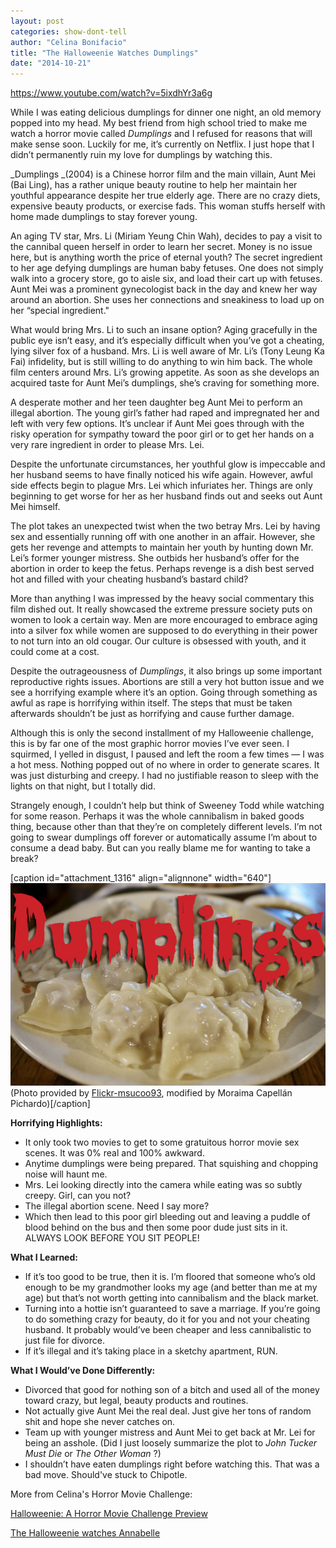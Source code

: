 ```yaml
---
layout: post
categories: show-dont-tell
author: "Celina Bonifacio"
title: "The Halloweenie Watches Dumplings"
date: "2014-10-21"
---
```


https://www.youtube.com/watch?v=5ixdhYr3a6g

While I was eating delicious dumplings for dinner one night, an old memory popped into my head. My best friend from high school tried to make me watch a horror movie called _Dumplings_ and I refused for reasons that will make sense soon. Luckily for me, it’s currently on Netflix. I just hope that I didn’t permanently ruin my love for dumplings by watching this.

_Dumplings _(2004) is a Chinese horror film and the main villain, Aunt Mei (Bai Ling), has a rather unique beauty routine to help her maintain her youthful appearance despite her true elderly age. There are no crazy diets, expensive beauty products, or exercise fads. This woman stuffs herself with home made dumplings to stay forever young.

An aging TV star, Mrs. Li (Miriam Yeung Chin Wah), decides to pay a visit to the cannibal queen herself in order to learn her secret. Money is no issue here, but is anything worth the price of eternal youth? The secret ingredient to her age defying dumplings are human baby fetuses. One does not simply walk into a grocery store, go to aisle six, and load their cart up with fetuses. Aunt Mei was a prominent gynecologist back in the day and knew her way around an abortion. She uses her connections and sneakiness to load up on her “special ingredient."

What would bring Mrs. Li to such an insane option? Aging gracefully in the public eye isn’t easy, and it’s especially difficult when you’ve got a cheating, lying silver fox of a husband. Mrs. Li is well aware of Mr. Li’s (Tony Leung Ka Fai) infidelity, but is still willing to do anything to win him back. The whole film centers around Mrs. Li’s growing appetite. As soon as she develops an acquired taste for Aunt Mei’s dumplings, she’s craving for something more.

A desperate mother and her teen daughter beg Aunt Mei to perform an illegal abortion. The young girl’s father had raped and impregnated her and left with very few options. It’s unclear if Aunt Mei goes through with the risky operation for sympathy toward the poor girl or to get her hands on a very rare ingredient in order to please Mrs. Lei.

Despite the unfortunate circumstances, her youthful glow is impeccable and her husband seems to have finally noticed his wife again. However, awful side effects begin to plague Mrs. Lei which infuriates her. Things are only beginning to get worse for her as her husband finds out and seeks out Aunt Mei himself.

The plot takes an unexpected twist when the two betray Mrs. Lei by having sex and essentially running off with one another in an affair. However, she gets her revenge and attempts to maintain her youth by hunting down Mr. Lei’s former younger mistress. She outbids her husband’s offer for the abortion in order to keep the fetus. Perhaps revenge is a dish best served hot and filled with your cheating husband’s bastard child?

More than anything I was impressed by the heavy social commentary this film dished out. It really showcased the extreme pressure society puts on women to look a certain way. Men are more encouraged to embrace aging into a silver fox while women are supposed to do everything in their power to not turn into an old cougar. Our culture is obsessed with youth, and it could come at a cost.

Despite the outrageousness of _Dumplings_, it also brings up some important reproductive rights issues. Abortions are still a very hot button issue and we see a horrifying example where it’s an option. Going through something as awful as rape is horrifying within itself. The steps that must be taken afterwards shouldn’t be just as horrifying and cause further damage.

Although this is only the second installment of my Halloweenie challenge, this is by far one of the most graphic horror movies I’ve ever seen. I squirmed, I yelled in disgust, I paused and left the room a few times — I was a hot mess. Nothing popped out of no where in order to generate scares. It was just disturbing and creepy. I had no justifiable reason to sleep with the lights on that night, but I totally did.

Strangely enough, I couldn’t help but think of Sweeney Todd while watching for some reason. Perhaps it was the whole cannibalism in baked goods thing, because other than that they’re on completely different levels. I’m not going to swear dumplings off forever or automatically assume I’m about to consume a dead baby. But can you really blame me for wanting to take a break?

\[caption id="attachment\_1316" align="alignnone" width="640"\][![(Photo provided by Flickr-msucoo93, modified by Moraima Capellán Pichardo)](/img/dumplings.jpg)](http://www.thehighscreen.com/wp-content/uploads/2014/10/dumplings.jpg) (Photo provided by [Flickr-msucoo93](http://www.flickr.com/photos/srgtravel/14496393650/in/photolist-o5ZNMy-ntNLFH-bk3e2f-5ML3fv-bWbx7-9gqfc-nu8pYL-dU5UGX-jiK2BS-a3HjSt-4xTqq-buiQ6d-6ofpRA-dzoMvK-5WCte-69f9Ao-aCva2K-a4j5Eo-dzoMzc-hJf9cY-cR5V6C-aBjcGz-6s7rPB-7idJxS-6neCXE-b8mq38-8dX3PF-dVnLsT-cZesQQ-8dX5FT-8VYH9P-8RKfjZ-8e1jw1-5bRPFr-2isyPj-6s2nfA-5ZSe8J-8dX5TD-dVtpwq-d5Ptmw-9nEcY-2n1Cw4-otZegf-m5bTQ4-fvhQdu-dx3SMV-7jUMuF-4vc4HX-iEh45X-iy88Hu), modified by Moraima Capellán Pichardo)\[/caption\]

**Horrifying Highlights:**

- It only took two movies to get to some gratuitous horror movie sex scenes. It was 0% real and 100% awkward.
- Anytime dumplings were being prepared. That squishing and chopping noise will haunt me.
- Mrs. Lei looking directly into the camera while eating was so subtly creepy. Girl, can you not?
- The illegal abortion scene. Need I say more?
- Which then lead to this poor girl bleeding out and leaving a puddle of blood behind on the bus and then some poor dude just sits in it. ALWAYS LOOK BEFORE YOU SIT PEOPLE!

**What I Learned:**

- If it’s too good to be true, then it is. I’m floored that someone who’s old enough to be my grandmother looks my age (and better than me at my age) but that’s not worth getting into cannibalism and the black market.
- Turning into a hottie isn’t guaranteed to save a marriage. If you’re going to do something crazy for beauty, do it for you and not your cheating husband. It probably would’ve been cheaper and less cannibalistic to just file for divorce.
- If it’s illegal and it’s taking place in a sketchy apartment, RUN.

**What I Would’ve Done Differently:**

- Divorced that good for nothing son of a bitch and used all of the money toward crazy, but legal, beauty products and routines.
- Not actually give Aunt Mei the real deal. Just give her tons of random shit and hope she never catches on.
- Team up with younger mistress and Aunt Mei to get back at Mr. Lei for being an asshole. (Did I just loosely summarize the plot to _John Tucker Must Die_ or _The Other Woman_ ?)
- I shouldn’t have eaten dumplings right before watching this. That was a bad move. Should've stuck to Chipotle.


More from Celina's Horror Movie Challenge:

[Halloweenie: A Horror Movie Challenge Preview](http://www.thehighscreen.com/2014/10/halloweenie-a-horror-movie-challenge-preview/)

[The Halloweenie watches Annabelle](http://www.thehighscreen.com/2014/10/halloweenie-horror-movie-challenge-annabelle/)
